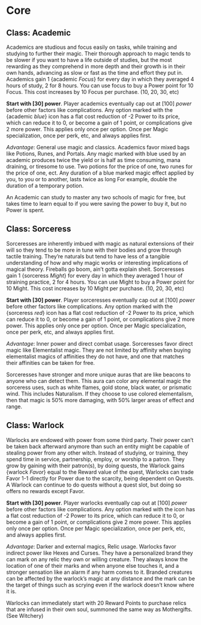 # Core

## Class: Academic
Academics are studious and focus easily on tasks, while training and studying to further their magic. Their thorough approach to magic tends to be slower if you want to have a life outside of studies, but the most rewarding as they comprehend in more depth and their growth is in their own hands, advancing as slow or fast as the time and effort they put in. Academics gain 1 {academic _*Focus*_} for every day in which they averaged 4 hours of study, 2 for 8 hours. You can use focus to buy a Power point for 10 Focus. This cost increases by 10 Focus per purchase. (10, 20, 30, etc)

__Start with [30] power__. Player academics eventually cap out at [100] _power_ before other factors like complications. Any option marked with the {academic *blue*} icon has a flat cost reduction of -2 Power to its price, which can reduce it to 0, or become a gain of 1 point, or complications give 2 more power. This applies only once per option. Once per Magic specialization, once per perk, etc, and always applies first.

*Advantage*: General use magic and classics. Academics favor mixed bags like Potions, Runes, and Portals. Any magic marked with blue used by an academic produces twice the yield or is half as time consuming, mana draining, or tiresome to use. Two potions for the price of one, two runes for the price of one, ect. Any duration of a blue marked magic effect applied by you, to you or to another, lasts twice as long For example, double the duration of a temporary potion.

An Academic can study to master any two schools of magic for free, but takes time to learn equal to if you were saving the power to buy it, but no Power is spent.


## Class: Sorceress
Sorceresses are inherently imbued with magic as natural extensions of their will so they tend to be more in tune with their bodies and grow through tactile training. They’re naturals but tend to have less of a tangible understanding of how and why magic works or interesting implications of magical theory. Fireballs go boom, ain’t gotta explain sheit. Sorceresses gain 1 {sorceress _*Might*_} for every day in which they averaged 1 hour of straining practice, 2 for 4 hours. You can use Might to buy a Power point for 10 Might. This cost increases by 10 Might per purchase. (10, 20, 30, etc)

__Start with [30] power__. Player sorceresses eventually cap out at [100] _power_ before other factors like complications. Any option marked with the {sorceress *red*} icon has a flat cost reduction of -2 Power to its price, which can reduce it to 0, or become a gain of 1 point, or complications give 2 more power. This applies only once per option. Once per Magic specialization, once per perk, etc, and always applies first.

*Advantage*: Inner power and direct combat usage. Sorceresses favor direct magic like Elementalist magic. They are not limited by affinity when buying elementalist magics of affinities they do not have, and one that matches their affinities can be taken for free.

Sorceresses have stronger and more unique auras that are like beacons to anyone who can detect them. This aura can color any elemental magic the sorceress uses, such as white flames, gold stone, black water, or prismatic wind. This includes Naturalism. If they choose to use colored elementalism, then that magic is 50% more damaging, with 50% larger areas of effect and range.


## Class: Warlock
Warlocks are endowed with power from some third party. Their power can’t be taken back afterward anymore than such an entity might be capable of stealing power from any other witch. Instead of studying, or training, they spend time in service, partnership, employ, or worship to a patron. They grow by gaining with their patron(s), by doing quests, the Warlock gains {warlock _*Favor*_} equal to the Reward value of the quest, Warlocks can trade Favor 1-1 directly for Power due to the scarcity, being dependent on Quests. A Warlock can continue to do quests without a quest slot, but doing so offers no rewards except Favor.

__Start with [30] power__. Player warlocks eventually cap out at [100] _power_ before other factors like complications. Any option marked with the icon has a flat cost reduction of -2 Power to its price, which can reduce it to 0, or become a gain of 1 point, or complications give 2 more power. This applies only once per option. Once per Magic specialization, once per perk, etc, and always applies first.

*Advantage*: Darker and external magics, Relic usage. Warlocks favor indirect power like Hexes and Curses. They have a personalized brand they can mark on any relic they own or willing creature. They always know the location of one of their marks and when anyone else touches it, and a stronger sensation like an alarm if any harm comes to it. Branded creatures can be affected by the warlock’s magic at any distance and the mark can be the target of things such as scrying even if the warlock doesn’t know where it is.

Warlocks can immediately start with 20 Reward Points to purchase relics that are infused in their own soul, summoned the same way as Mothergifts. (See Witchery)
